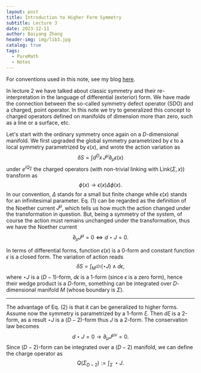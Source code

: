 ```yaml
---
layout: post
title: Introduction to Higher Form Symmetry
subtitle: Lecture 3
date: 2023-12-11
author: Baiyang Zhang
header-img: img/lib3.jpg
catalog: true
tags:
  - PureMath
  - Notes
---
```


For conventions used in this note, see my blog [here](https://www.mathlimbo.net/blog/2022/Conventions-and-Formula/). 

In lecture 2 we have talked about classic symmetry and their re-interpretation in the language of differential (exterior) form. We have made the connection between the so-called symmetry defect operator (SDO) and a charged, point operator. In this note we try to generalized this concept to charged operators defined on manifolds of dimension more than zero, such as a line or a surface, etc. 

Let's start with the ordinary symmetry once again on a $D$-dimensional manifold. We first upgraded the global symmetry parametrized by $\epsilon$ to a local symmetry parametrized by $\epsilon(x)$, and wrote the action variation as 
$$
\delta S = \int d^{D}x \, J^{\mu}\partial_ {\mu}\epsilon(x)
\tag{1}
$$
under $e^{ iQ_ {\Sigma} }$ the charged operators (with non-trivial linking with $\text{Link}(\Sigma,x)$) transform as 
$$
\phi(x) \to \epsilon(x) \Delta \phi(x).
$$
In our convention, $\Delta$ stands for a small but finite change while $\epsilon(x)$ stands for an infinitesimal parameter. Eq. (1) can be regarded as the definition of the Noether current $J^{\mu}$, which tells us how much the action changed under the transformation in question. But, being a symmetry of the system, of course the action must remains unchanged under the transformation, thus we have the Noether current 
$$
\partial_ {\mu}J^{\mu} = 0 \Longleftrightarrow d\star J=0.
$$

In terms of differential forms, function $\epsilon(x)$ is a $0$-form and constant function $\epsilon$ is a closed form. The variation of action reads
$$
\delta S = \int_ {M^{(D)}} (\star J)\wedge d\epsilon,
\tag{2}
$$
where $\star J$ is a $(D-1)$-form, $d \epsilon$ is a $1$-form (since $\epsilon$ is a zero form), hence their wedge product is a $D$-form, something can be integrated over $D$-dimensional manifold $M$ (whose boundary is $\Sigma$). 

- - -

The advantage of Eq. (2) is that it can be generalized to higher forms. Assume now the symmetry is parametrized by a $1$-form $\xi$. Then $d \xi$ is a 2-form, as a result $\star J$ is a $(D-2)$-form thus $J$ is a $2$-form. The conservation law becomes
$$
d \star J = 0 \to \partial_ {\mu} J^{\mu \nu}=0.
$$
Since $(D-2)$-form can be integrated over a $(D-2)$ manifold, we can define the charge operator as 
$$
Q(\Sigma_ {D-2}):= \int_ {\Sigma} \,  \star J.
$$

